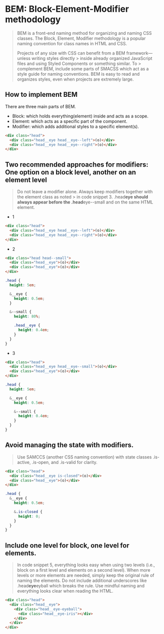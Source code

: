 # BEM: Block-Element-Modifier methodology

> BEM is a front-end naming method for organizing and naming CSS classes. The Block, Element,
> Modifier methodology is a popular naming convention for class names in HTML and CSS.
>
> Projects of any size with CSS can benefit from a BEM framework—unless writing styles directly > inside already organized JavaScript files and using Styled Components or something similar. To > complement BEM, include some parts of SMACSS which act as a style guide for naming
> conventions. BEM is easy to read and organizes styles, even when projects are extremely large.

## How to implement BEM

There are three main parts of BEM.

- Block: which holds everything(element) inside and acts as a scope.
- Element: which acts as a specific part of the component.
- Modifier: which adds additional styles to a specific element(s).

```html
<div class="head">
  <div class="head__eye head__eye--left">(o)</div>
  <div class="head__eye head__eye--right">(o)</div>
</div>
```

## Two recommended approaches for modifiers: One option on a block level, another on an element level

> Do not leave a modifier alone. Always keep modifiers together with the element class as noted > in code snippet 3. .head**eye should always appear before the .head**eye--small and on the same HTML element.

- 1

```html
<div class="head">
  <div class="head__eye head__eye--left">(o)</div>
  <div class="head__eye head__eye--right">(o)</div>
</div>
```

- 2

```html
<div class="head head--small">
  <div class="head__eye">(o)</div>
  <div class="head__eye">(o)</div>
</div>
```

```scss
.head {
  height: 5em;

  &__eye {
    height: 0.5em;
  }

  &--small {
    height: 80%;

    .head__eye {
      height: 0.4em;
    }
  }
}
```

- 3

```html
<div class="head">
  <div class="head__eye head__eye--small">(o)</div>
  <div class="head__eye">(o)</div>
</div>
```

```scss
.head {
  height: 5em;

  &__eye {
    height: 0.5em;

    &--small {
      height: 0.4em;
    }
  }
}
```

## Avoid managing the state with modifiers.

> Use SAMCCS (another CSS naming convention) with state classes .is-active, .is-open, and .is-valid for clarity.

```html
<div class="head">
  <div class="head__eye is-closed">(o)</div>
  <div class="head__eye">(o)</div>
</div>
```

```scss
.head {
  &__eye {
    height: 0.5em;

    &.is-closed {
      height: 0;
    }
  }
}
```

## Include one level for block, one level for elements.

> In code snippet 5, everything looks easy when using two levels (i.e., block on a first level and elements on a second level). When more levels or more elements are needed, simply keep the original rule of naming the elements. Do not include additional underscores like .head**eye**eyball which breaks the rule. Use mindful naming and everything looks clear when reading the HTML.

```html
<div class="head">
  <div class="head__eye">
    <div class="head__eye-eyeball">
      <div class="head__eye-iris"></div>
    </div>
  </div>
</div>
```
